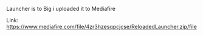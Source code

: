 Launcher is to Big i uploaded it to Mediafire

Link: https://www.mediafire.com/file/4zr3hzesqpcjcse/ReloadedLauncher.zip/file